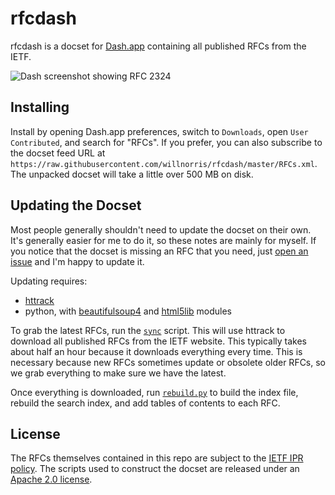 # rfcdash

rfcdash is a docset for [Dash.app][] containing all published RFCs from the IETF.

![Dash screenshot showing RFC 2324](screenshot.png)


## Installing

Install by opening Dash.app preferences, switch to `Downloads`, open `User Contributed`, and search
for "RFCs".  If you prefer, you can also subscribe to the docset feed URL at
`https://raw.githubusercontent.com/willnorris/rfcdash/master/RFCs.xml`.  The unpacked docset will
take a little over 500 MB on disk.


## Updating the Docset

Most people generally shouldn't need to update the docset on their own. It's generally easier for me
to do it, so these notes are mainly for myself.  If you notice that the docset is missing an RFC
that you need, just [open an issue][] and I'm happy to update it.

Updating requires:

 - [httrack](http://www.httrack.com/)
 - python, with [beautifulsoup4](https://pypi.python.org/pypi/beautifulsoup4)
   and [html5lib](https://pypi.python.org/pypi/html5lib) modules

To grab the latest RFCs, run the [`sync`][] script.  This will use httrack to download all published
RFCs from the IETF website.  This typically takes about half an hour because it downloads everything
every time.  This is necessary because new RFCs sometimes update or obsolete older RFCs, so we grab
everything to make sure we have the latest.

Once everything is downloaded, run [`rebuild.py`][] to build the index file, rebuild the search
index, and add tables of contents to each RFC.


## License

The RFCs themselves contained in this repo are subject to the [IETF IPR policy][].  The scripts used
to construct the docset are released under an [Apache 2.0 license][].

[Dash.app]: http://kapeli.com/dash
[open an issue]: https://github.com/willnorris/rfcdash/issues
[`sync`]: https://github.com/willnorris/rfcdash/blob/master/sync
[`rebuild.py`]: https://github.com/willnorris/rfcdash/blob/master/rebuild.py
[IETF IPR policy]: https://www.ietf.org/ipr/
[Apache 2.0 license]: LICENSE
